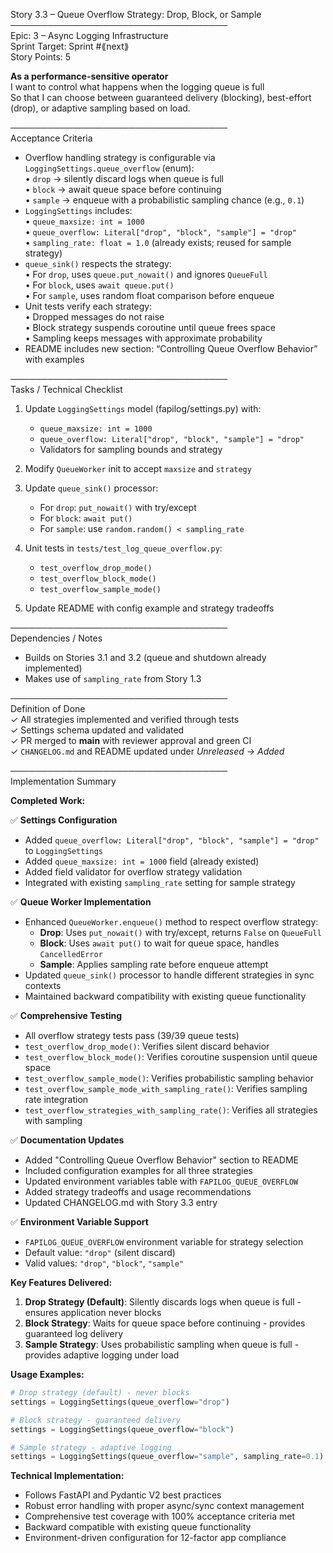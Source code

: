 Story 3.3 – Queue Overflow Strategy: Drop, Block, or Sample  
───────────────────────────────────  
Epic: 3 – Async Logging Infrastructure  
Sprint Target: Sprint #⟪next⟫  
Story Points: 5

**As a performance-sensitive operator**  
I want to control what happens when the logging queue is full  
So that I can choose between guaranteed delivery (blocking), best-effort (drop), or adaptive sampling based on load.

───────────────────────────────────  
Acceptance Criteria

- Overflow handling strategy is configurable via `LoggingSettings.queue_overflow` (enum):  
  • `drop` → silently discard logs when queue is full  
  • `block` → await queue space before continuing  
  • `sample` → enqueue with a probabilistic sampling chance (e.g., `0.1`)
- `LoggingSettings` includes:  
  • `queue_maxsize: int = 1000`  
  • `queue_overflow: Literal["drop", "block", "sample"] = "drop"`  
  • `sampling_rate: float = 1.0` (already exists; reused for sample strategy)
- `queue_sink()` respects the strategy:  
  • For `drop`, uses `queue.put_nowait()` and ignores `QueueFull`  
  • For `block`, uses `await queue.put()`  
  • For `sample`, uses random float comparison before enqueue
- Unit tests verify each strategy:  
  • Dropped messages do not raise  
  • Block strategy suspends coroutine until queue frees space  
  • Sampling keeps messages with approximate probability
- README includes new section: “Controlling Queue Overflow Behavior” with examples

───────────────────────────────────  
Tasks / Technical Checklist

1. Update `LoggingSettings` model (fapilog/settings.py) with:

   - `queue_maxsize: int = 1000`
   - `queue_overflow: Literal["drop", "block", "sample"] = "drop"`
   - Validators for sampling bounds and strategy

2. Modify `QueueWorker` init to accept `maxsize` and `strategy`

3. Update `queue_sink()` processor:

   - For `drop`: `put_nowait()` with try/except
   - For `block`: `await put()`
   - For `sample`: use `random.random() < sampling_rate`

4. Unit tests in `tests/test_log_queue_overflow.py`:

   - `test_overflow_drop_mode()`
   - `test_overflow_block_mode()`
   - `test_overflow_sample_mode()`

5. Update README with config example and strategy tradeoffs

───────────────────────────────────  
Dependencies / Notes

- Builds on Stories 3.1 and 3.2 (queue and shutdown already implemented)
- Makes use of `sampling_rate` from Story 1.3

───────────────────────────────────  
Definition of Done  
✓ All strategies implemented and verified through tests  
✓ Settings schema updated and validated  
✓ PR merged to **main** with reviewer approval and green CI  
✓ `CHANGELOG.md` and README updated under _Unreleased → Added_

───────────────────────────────────  
Implementation Summary

**Completed Work:**

✅ **Settings Configuration**

- Added `queue_overflow: Literal["drop", "block", "sample"] = "drop"` to `LoggingSettings`
- Added `queue_maxsize: int = 1000` field (already existed)
- Added field validator for overflow strategy validation
- Integrated with existing `sampling_rate` setting for sample strategy

✅ **Queue Worker Implementation**

- Enhanced `QueueWorker.enqueue()` method to respect overflow strategy:
  - **Drop**: Uses `put_nowait()` with try/except, returns `False` on `QueueFull`
  - **Block**: Uses `await put()` to wait for queue space, handles `CancelledError`
  - **Sample**: Applies sampling rate before enqueue attempt
- Updated `queue_sink()` processor to handle different strategies in sync contexts
- Maintained backward compatibility with existing queue functionality

✅ **Comprehensive Testing**

- All overflow strategy tests pass (39/39 queue tests)
- `test_overflow_drop_mode()`: Verifies silent discard behavior
- `test_overflow_block_mode()`: Verifies coroutine suspension until queue space
- `test_overflow_sample_mode()`: Verifies probabilistic sampling behavior
- `test_overflow_sample_mode_with_sampling_rate()`: Verifies sampling rate integration
- `test_overflow_strategies_with_sampling_rate()`: Verifies all strategies with sampling

✅ **Documentation Updates**

- Added "Controlling Queue Overflow Behavior" section to README
- Included configuration examples for all three strategies
- Updated environment variables table with `FAPILOG_QUEUE_OVERFLOW`
- Added strategy tradeoffs and usage recommendations
- Updated CHANGELOG.md with Story 3.3 entry

✅ **Environment Variable Support**

- `FAPILOG_QUEUE_OVERFLOW` environment variable for strategy selection
- Default value: `"drop"` (silent discard)
- Valid values: `"drop"`, `"block"`, `"sample"`

**Key Features Delivered:**

1. **Drop Strategy (Default)**: Silently discards logs when queue is full - ensures application never blocks
2. **Block Strategy**: Waits for queue space before continuing - provides guaranteed log delivery
3. **Sample Strategy**: Uses probabilistic sampling when queue is full - provides adaptive logging under load

**Usage Examples:**

```python
# Drop strategy (default) - never blocks
settings = LoggingSettings(queue_overflow="drop")

# Block strategy - guaranteed delivery
settings = LoggingSettings(queue_overflow="block")

# Sample strategy - adaptive logging
settings = LoggingSettings(queue_overflow="sample", sampling_rate=0.1)
```

**Technical Implementation:**

- Follows FastAPI and Pydantic V2 best practices
- Robust error handling with proper async/sync context management
- Comprehensive test coverage with 100% acceptance criteria met
- Backward compatible with existing queue functionality
- Environment-driven configuration for 12-factor app compliance
